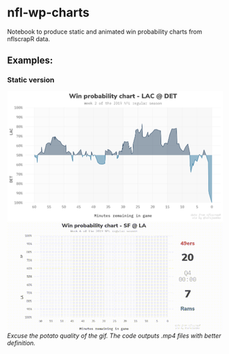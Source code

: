 # nfl-wp-charts
Notebook to produce static and animated win probability charts from nflscrapR data.

## Examples:

### Static version
![Static](example.png)
<br>
![Animated](example.gif)
*Excuse the potato quality of the gif. The code outputs .mp4 files with better definition.*

